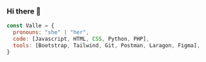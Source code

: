 ### Hi there 👋

<!--
**Valle17/Valle17** is a ✨ _special_ ✨ repository because its `README.md` (this file) appears on your GitHub profile.

Here are some ideas to get you started:

- 🔭 I’m currently working on ...
- 🌱 I’m currently learning ...
- 👯 I’m looking to collaborate on ...
- 🤔 I’m looking for help with ...
- 💬 Ask me about ...
- 📫 How to reach me: ...
- 😄 Pronouns: ...
- ⚡ Fun fact: ...
-->

```javascript
const Valle = {
  pronouns: "she" | "her",
  code: [Javascript, HTML, CSS, Python, PHP],
  tools: [Bootstrap, Tailwind, Git, Postman, Laragon, Figma],
}
```
